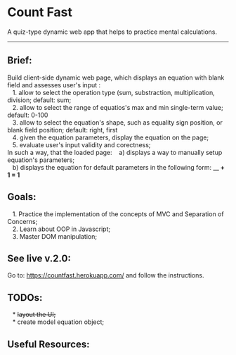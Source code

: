 # Count Fast
A quiz-type dynamic web app that helps to practice mental calculations.
___

## Brief:
Build client-side dynamic web page, which displays an equation with blank field and assesses user's input :\
&nbsp;&nbsp; 1. allow to select the operation type (sum, substraction, multiplication, division; default: sum;\
&nbsp;&nbsp; 2. allow to select the range of equatios's max and min single-term value; default: 0-100\
&nbsp;&nbsp; 3. allow to select the equation's shape, such as equality sign position, or blank field position; default: right, first\
&nbsp;&nbsp; 4. given the equation parameters, display the equation on the page;\
&nbsp;&nbsp; 5. evaluate user's input validity and corectness;\
In such a way, that the loaded page:
&nbsp;&nbsp; a) displays a way to manually setup equation's parameters;\
&nbsp;&nbsp; b) displays the equation for default parameters in the following form:  **__ + 1 = 1**

## Goals:
&nbsp;&nbsp; 1. Practice the implementation of the concepts of MVC and Separation of Concerns;\
&nbsp;&nbsp; 2. Learn about OOP in Javascript;\
&nbsp;&nbsp; 3. Master DOM manipulation;

## See live v.2.0:
Go to: https://countfast.herokuapp.com/ and follow the instructions.

## TODOs:
&nbsp;&nbsp; * ~~layout the UI;~~\
&nbsp;&nbsp; * create model equation object;

## Useful Resources:
